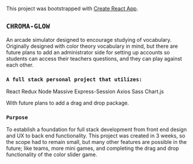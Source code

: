 This project was bootstrapped with [Create React App](https://github.com/facebook/create-react-app).

## `CHROMA-GLOW`

An arcade simulator designed to encourage studying of vocabulary. Originally designed with color theory vocabulary in mind, but there are future plans to add an administrator side for setting up accounts so students can access their teachers questions, and they can play against each other.  


### `A full stack personal project that utilizes:`
React
Redux
Node
Massive
Express-Session
Axios
Sass
Chart.js

With future plans to add a drag and drop package.



### `Purpose`

To establish a foundation for full stack development from front end design and UX to back end functionality. This project was created in 3 weeks, so the scope had to remain small, but many other features are possible in the future; like teams, more mini games, and completing the drag and drop functionality of the color slider game. 


